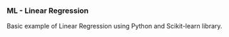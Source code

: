 ### ML - Linear Regression

Basic example of Linear Regression using Python and Scikit-learn library.
